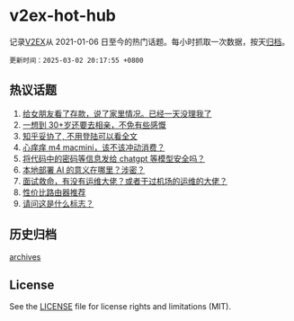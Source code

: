 # v2ex-hot-hub

 记录[V2EX](https://www.v2ex.com/)从 2021-01-06 日至今的热门话题。每小时抓取一次数据，按天[归档](archives)。

`更新时间：2025-03-02 20:17:55 +0800`

## 热议话题

1. [给女朋友看了存款，说了家里情况。已经一天没理我了](https://www.v2ex.com/t/1115231)
1. [一想到 30+岁还要去相亲，不免有些感慨](https://www.v2ex.com/t/1115202)
1. [知乎妥协了, 不用登陆可以看全文](https://www.v2ex.com/t/1115243)
1. [心痒痒 m4 macmini，该不该冲动消费？](https://www.v2ex.com/t/1115174)
1. [将代码中的密码等信息发给 chatgpt 等模型安全吗？](https://www.v2ex.com/t/1115208)
1. [本地部署 AI 的意义在哪里？涉密？](https://www.v2ex.com/t/1115234)
1. [面试救命，有没有运维大佬？或者干过机场的运维的大佬？](https://www.v2ex.com/t/1115247)
1. [性价比路由器推荐](https://www.v2ex.com/t/1115183)
1. [请问这是什么标志？](https://www.v2ex.com/t/1115215)

## 历史归档

[archives](archives)

## License

See the [LICENSE](LICENSE) file for license rights and limitations (MIT).

